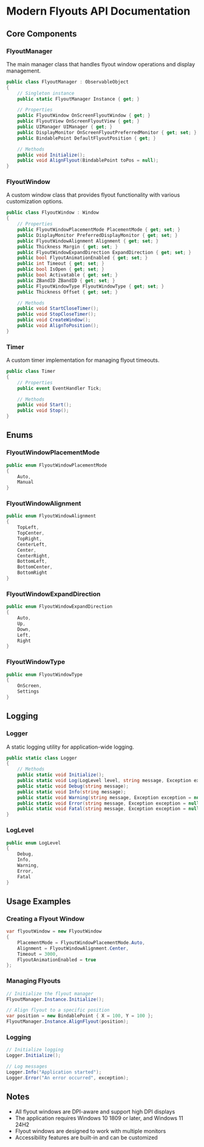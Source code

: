 # Modern Flyouts API Documentation

## Core Components

### FlyoutManager
The main manager class that handles flyout window operations and display management.

```csharp
public class FlyoutManager : ObservableObject
{
    // Singleton instance
    public static FlyoutManager Instance { get; }

    // Properties
    public FlyoutWindow OnScreenFlyoutWindow { get; }
    public FlyoutView OnScreenFlyoutView { get; }
    public UIManager UIManager { get; }
    public DisplayMonitor OnScreenFlyoutPreferredMonitor { get; set; }
    public BindablePoint DefaultFlyoutPosition { get; }

    // Methods
    public void Initialize();
    public void AlignFlyout(BindablePoint toPos = null);
}
```

### FlyoutWindow
A custom window class that provides flyout functionality with various customization options.

```csharp
public class FlyoutWindow : Window
{
    // Properties
    public FlyoutWindowPlacementMode PlacementMode { get; set; }
    public DisplayMonitor PreferredDisplayMonitor { get; set; }
    public FlyoutWindowAlignment Alignment { get; set; }
    public Thickness Margin { get; set; }
    public FlyoutWindowExpandDirection ExpandDirection { get; set; }
    public bool FlyoutAnimationEnabled { get; set; }
    public int Timeout { get; set; }
    public bool IsOpen { get; set; }
    public bool Activatable { get; set; }
    public ZBandID ZBandID { get; set; }
    public FlyoutWindowType FlyoutWindowType { get; set; }
    public Thickness Offset { get; set; }

    // Methods
    public void StartCloseTimer();
    public void StopCloseTimer();
    public void CreateWindow();
    public void AlignToPosition();
}
```

### Timer
A custom timer implementation for managing flyout timeouts.

```csharp
public class Timer
{
    // Properties
    public event EventHandler Tick;

    // Methods
    public void Start();
    public void Stop();
}
```

## Enums

### FlyoutWindowPlacementMode
```csharp
public enum FlyoutWindowPlacementMode
{
    Auto,
    Manual
}
```

### FlyoutWindowAlignment
```csharp
public enum FlyoutWindowAlignment
{
    TopLeft,
    TopCenter,
    TopRight,
    CenterLeft,
    Center,
    CenterRight,
    BottomLeft,
    BottomCenter,
    BottomRight
}
```

### FlyoutWindowExpandDirection
```csharp
public enum FlyoutWindowExpandDirection
{
    Auto,
    Up,
    Down,
    Left,
    Right
}
```

### FlyoutWindowType
```csharp
public enum FlyoutWindowType
{
    OnScreen,
    Settings
}
```

## Logging

### Logger
A static logging utility for application-wide logging.

```csharp
public static class Logger
{
    // Methods
    public static void Initialize();
    public static void Log(LogLevel level, string message, Exception exception = null);
    public static void Debug(string message);
    public static void Info(string message);
    public static void Warning(string message, Exception exception = null);
    public static void Error(string message, Exception exception = null);
    public static void Fatal(string message, Exception exception = null);
}
```

### LogLevel
```csharp
public enum LogLevel
{
    Debug,
    Info,
    Warning,
    Error,
    Fatal
}
```

## Usage Examples

### Creating a Flyout Window
```csharp
var flyoutWindow = new FlyoutWindow
{
    PlacementMode = FlyoutWindowPlacementMode.Auto,
    Alignment = FlyoutWindowAlignment.Center,
    Timeout = 3000,
    FlyoutAnimationEnabled = true
};
```

### Managing Flyouts
```csharp
// Initialize the flyout manager
FlyoutManager.Instance.Initialize();

// Align flyout to a specific position
var position = new BindablePoint { X = 100, Y = 100 };
FlyoutManager.Instance.AlignFlyout(position);
```

### Logging
```csharp
// Initialize logging
Logger.Initialize();

// Log messages
Logger.Info("Application started");
Logger.Error("An error occurred", exception);
```

## Notes
- All flyout windows are DPI-aware and support high DPI displays
- The application requires Windows 10 1809 or later, and Windows 11 24H2
- Flyout windows are designed to work with multiple monitors
- Accessibility features are built-in and can be customized 